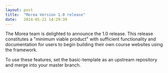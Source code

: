```yaml
---
layout: post
title:  "Morea Version 1.0 release"
date:   2014-05-22 14:29:39
---
```


The Morea team is delighted to announce the 1.0 release.  This release constitutes a 
"minimum viable product" with sufficient functionality and documentation for users to 
begin building their own course websites using the framework. 

To use these features, set the basic-template as an upstream repository and merge into your master branch. 
